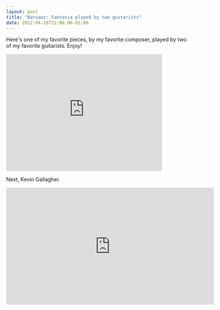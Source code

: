 ```yaml
---
layout: post
title: "Narvaez: Fantasia played by two guitarists"
date: 2012-04-26T22:06:00-05:00
---
```


Here's one of my favorite pieces, by my favorite composer, played by two of my favorite guitarists. Enjoy!
<iframe width="420" height="315" src="http://www.youtube.com/embed/4_59oV3eAS4" frameborder="0" allowfullscreen></iframe>

Next, Kevin Gallagher.
<iframe width="560" height="315" src="http://www.youtube.com/embed/LQji4ZIrf54" frameborder="0" allowfullscreen></iframe>
